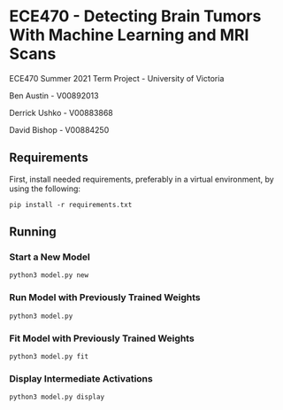 # ECE470 - Detecting Brain Tumors With Machine Learning and MRI Scans

ECE470 Summer 2021 Term Project - University of Victoria

Ben Austin - V00892013
 
Derrick Ushko - V00883868 

David Bishop - V00884250

## Requirements

First, install needed requirements, preferably in a virtual environment, by using the following:

`pip install -r requirements.txt`

## Running

### Start a New Model

`python3 model.py new`

### Run Model with Previously Trained Weights

`python3 model.py`

### Fit Model with Previously Trained Weights

`python3 model.py fit`

### Display Intermediate Activations

`python3 model.py display`